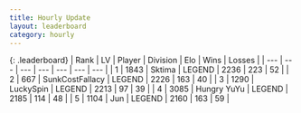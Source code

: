 ```yaml
---
title: Hourly Update
layout: leaderboard
category: hourly
---
```


{: .leaderboard}
| Rank | LV | Player | Division | Elo | Wins | Losses |
| --- | --- | --- | --- | --- | --- | --- |
| <span data-change="0">1</span> | 1843 | <span title="ID: 353063">Sktima</span> | LEGEND | <span data-change="8">2236</span> | <span data-change="3">223</span> | <span data-change="0">52</span> |
| <span data-change="0">2</span> | 667 | <span title="ID: 402846">SunkCostFallacy</span> | LEGEND | <span data-change="0">2226</span> | <span data-change="0">163</span> | <span data-change="0">40</span> |
| <span data-change="0">3</span> | 1290 | <span title="ID: 498412">LuckySpin</span> | LEGEND | <span data-change="7">2213</span> | <span data-change="2">97</span> | <span data-change="0">39</span> |
| <span data-change="0">4</span> | 3085 | <span title="ID: 164871">Hungry YuYu</span> | LEGEND | <span data-change="0">2185</span> | <span data-change="0">114</span> | <span data-change="0">48</span> |
| <span data-change="0">5</span> | 1104 | <span title="ID: 294236">Jun</span> | LEGEND | <span data-change="0">2160</span> | <span data-change="0">163</span> | <span data-change="0">59</span> |